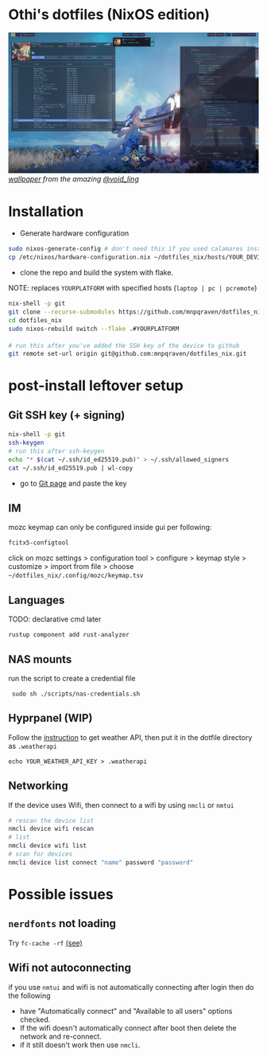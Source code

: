 # Othi's dotfiles (NixOS edition)

![Main monitor](./docs/images/main1440.png)
*[wallpaper](https://x.com/void_ling/status/1855164935141200230) from the amazing [@void_ling](https://x.com/void_ling)*

# Installation

- Generate hardware configuration

```bash
sudo nixos-generate-config # don't need this if you used calamares installer
cp /etc/nixos/hardware-configuration.nix ~/dotfiles_nix/hosts/YOUR_DEVICE
```

- clone the repo and build the system with flake.

NOTE: replaces `YOURPLATFORM` with specified hosts (`laptop | pc | pcremote`)

```bash
nix-shell -p git
git clone --recurse-submodules https://github.com/mnpqraven/dotfiles_nix.git
cd dotfiles_nix
sudo nixos-rebuild switch --flake .#YOURPLATFORM

# run this after you've added the SSH key of the device to github
git remote set-url origin git@github.com:mnpqraven/dotfiles_nix.git
```

# post-install leftover setup

## Git SSH key (+ signing)
```bash
nix-shell -p git
ssh-keygen
# run this after ssh-keygen
echo "* $(cat ~/.ssh/id_ed25519.pub)" > ~/.ssh/allowed_signers
cat ~/.ssh/id_ed25519.pub | wl-copy
```

- go to [Git page](https://github.com/settings/ssh/new) and paste the key


## IM
mozc keymap can only be configured inside gui per following:

```bash
fcitx5-configtool

```

click on mozc settings > configuration tool > configure > keymap style >
customize > import from file > choose `~/dotfiles_nix/.config/mozc/keymap.tsv`

## Languages
TODO: declarative cmd later
```
rustup component add rust-analyzer
```

## NAS mounts
run the script to create a credential file
```
 sudo sh ./scripts/nas-credentials.sh
```

## Hyprpanel (WIP)
Follow the
[instruction](https://hyprpanel.com/help/faq.html#my-weather-is-not-displaying-any-information-or-is-showing-the-wrong-information-what-is-going-on)
to get weather API, then put it in the dotfile directory as `.weatherapi`
```
echo YOUR_WEATHER_API_KEY > .weatherapi
```

## Networking
If the device uses Wifi, then connect to a wifi by using `nmcli` or `nmtui`
```bash
# rescan the device list
nmcli device wifi rescan
# list
nmcli device wifi list
# scan for devices
nmcli device list connect "name" password "password"
```


# Possible issues

## `nerdfonts` not loading

Try `fc-cache -rf` [(see)](https://github.com/NixOS/nixpkgs/issues/366979)

## Wifi not autoconnecting
if you use `nmtui` and wifi is not automatically connecting after login then
do the following
- have "Automatically connect" and "Available to all users" options
checked.
- If the wifi doesn't automatically connect after boot then delete the
network and re-connect.
- if it still doesn't work then use `nmcli`.

